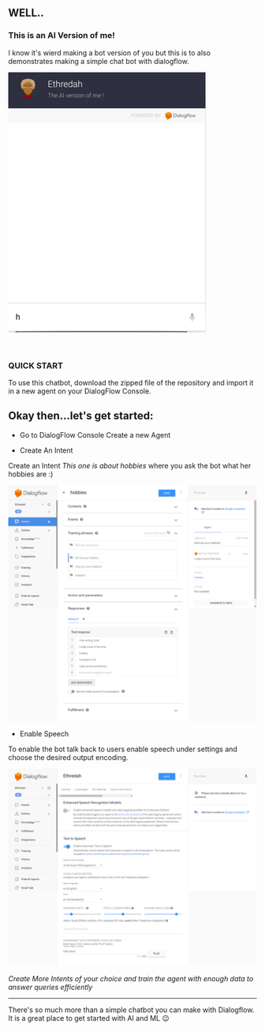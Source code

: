 

## WELL..

### This is an AI Version of me!
	
I know it's wierd making a bot version of you but this is to also demonstrates making a simple chat bot with dialogflow.

![Chat With Agent](chat.gif "Chat With Agent")

<br/>

### QUICK START
To use this chatbot, download the zipped file of the repository and import it in a new agent on your DialogFlow Console.

## Okay then...let's get started:

* Go to DialogFlow Console
 Create a new Agent 



 * Create An Intent

  Create an Intent _This one is about hobbies_  where you ask the bot what her hobbies are :)

   ![Hobbies Intent](intent.png "Hobbies Intent")





  * Enable Speech

   To enable the bot talk back to users enable speech under settings and choose the desired output encoding.

   ![Speech Settings](speech.png "Speech Settings")


   *Create More Intents of your choice and train the agent with enough data to answer queries efficiently*



   <hr>

There's so much more than a simple chatbot you can make with Dialogflow.
It is a great place to get started with AI and ML :wink:

